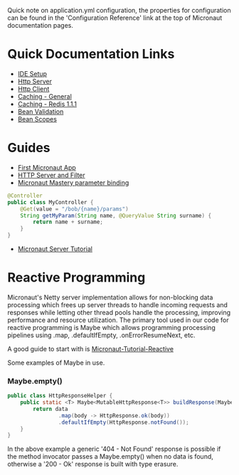 Quick note on application.yml configuration, the properties for configuration can be found in the 'Configuration Reference' link at the top of Micronaut documentation pages.

# Quick Documentation Links
- [IDE Setup](https://docs.micronaut.io/1.2.7/guide/index.html#ideSetup)
- [Http Server](https://docs.micronaut.io/1.2.7/guide/index.html#httpServer)
- [Http Client](https://docs.micronaut.io/1.2.7/guide/index.html#clientAnnotation)
- [Caching - General](https://docs.micronaut.io/1.2.7/guide/index.html#caching)
- [Caching - Redis 1.1.1](https://micronaut-projects.github.io/micronaut-redis/snapshot/guide/#cache)
- [Bean Validation](https://docs.micronaut.io/1.2.7/guide/index.html#beanValidation)
- [Bean Scopes](https://docs.micronaut.io/1.2.7/guide/index.html#scopes)

# Guides
- [First Micronaut App](https://guides.micronaut.io/1.x/micronaut-guides/creating-your-first-micronaut-app/guide/)
- [HTTP Server and Filter](https://guides.micronaut.io/1.x/micronaut-guides/micronaut-http-client/guide)
- [Micronaut Mastery parameter binding](https://dzone.com/articles/micronaut-mastery-binding-request-parameters-to-po)
```java
@Controller
public class MyController {
    @Get(value = "/bob/{name}/params")
    String getMyParam(String name, @QueryValue String surname) {
        return name + surname;
    }
}
```
- [Micronaut Server Tutorial](https://piotrminkowski.com/2019/04/23/micronaut-tutorial-server-application/)

# Reactive Programming
Micronaut's Netty server implementation allows for non-blocking data processing which frees up server threads to handle incoming requests and responses while letting other thread pools handle the processing, improving performance and resource utilization. The primary tool used in our code for reactive programming is Maybe which allows programming processing pipelines using .map, .defaultIfEmpty, .onErrorResumeNext, etc.

A good guide to start with is [Micronaut-Tutorial-Reactive](https://piotrminkowski.com/2019/11/12/micronaut-tutorial-reactive/)

Some examples of Maybe in use.

### Maybe.empty()
```java
public class HttpResponseHelper {
    public static <T> Maybe<MutableHttpResponse<T>> buildResponse(Maybe<T> data) {
        return data
                .map(body -> HttpResponse.ok(body))
                .defaultIfEmpty(HttpResponse.notFound());
    }
}
```
In the above example a generic '404 - Not Found' response is possible if the method invocator passes a Maybe.empty() when no data is found, otherwise a '200 - Ok' response is built with type erasure.
